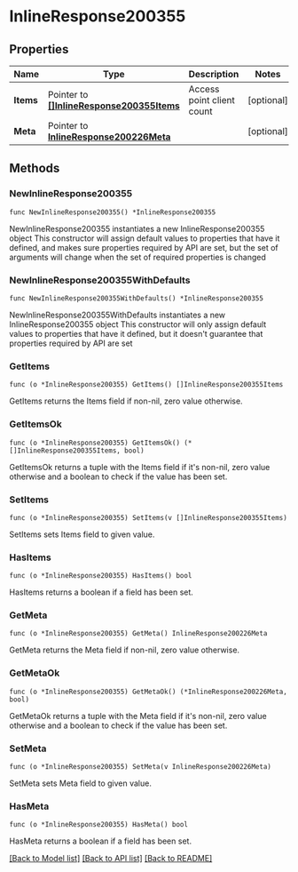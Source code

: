# InlineResponse200355

## Properties

Name | Type | Description | Notes
------------ | ------------- | ------------- | -------------
**Items** | Pointer to [**[]InlineResponse200355Items**](InlineResponse200355Items.md) | Access point client count | [optional] 
**Meta** | Pointer to [**InlineResponse200226Meta**](InlineResponse200226Meta.md) |  | [optional] 

## Methods

### NewInlineResponse200355

`func NewInlineResponse200355() *InlineResponse200355`

NewInlineResponse200355 instantiates a new InlineResponse200355 object
This constructor will assign default values to properties that have it defined,
and makes sure properties required by API are set, but the set of arguments
will change when the set of required properties is changed

### NewInlineResponse200355WithDefaults

`func NewInlineResponse200355WithDefaults() *InlineResponse200355`

NewInlineResponse200355WithDefaults instantiates a new InlineResponse200355 object
This constructor will only assign default values to properties that have it defined,
but it doesn't guarantee that properties required by API are set

### GetItems

`func (o *InlineResponse200355) GetItems() []InlineResponse200355Items`

GetItems returns the Items field if non-nil, zero value otherwise.

### GetItemsOk

`func (o *InlineResponse200355) GetItemsOk() (*[]InlineResponse200355Items, bool)`

GetItemsOk returns a tuple with the Items field if it's non-nil, zero value otherwise
and a boolean to check if the value has been set.

### SetItems

`func (o *InlineResponse200355) SetItems(v []InlineResponse200355Items)`

SetItems sets Items field to given value.

### HasItems

`func (o *InlineResponse200355) HasItems() bool`

HasItems returns a boolean if a field has been set.

### GetMeta

`func (o *InlineResponse200355) GetMeta() InlineResponse200226Meta`

GetMeta returns the Meta field if non-nil, zero value otherwise.

### GetMetaOk

`func (o *InlineResponse200355) GetMetaOk() (*InlineResponse200226Meta, bool)`

GetMetaOk returns a tuple with the Meta field if it's non-nil, zero value otherwise
and a boolean to check if the value has been set.

### SetMeta

`func (o *InlineResponse200355) SetMeta(v InlineResponse200226Meta)`

SetMeta sets Meta field to given value.

### HasMeta

`func (o *InlineResponse200355) HasMeta() bool`

HasMeta returns a boolean if a field has been set.


[[Back to Model list]](../README.md#documentation-for-models) [[Back to API list]](../README.md#documentation-for-api-endpoints) [[Back to README]](../README.md)



